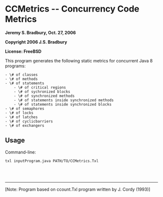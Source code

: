 # CCMetrics -- Concurrency Code Metrics

**Jeremy S. Bradbury, Oct. 27, 2006**

**Copyright 2006 J.S. Bradbury**

**License: FreeBSD**



This program generates the following static metrics for concurrent Java 8 programs:

	- \# of classes
	- \# of methods
	- \# of statements
		- \# of critical regions
		- \# of sychronized blocks
		- \# of synchronized methods
		- \# of statements inside synchronized methods
		- \# of statements inside synchronized blocks
	- \# of semaphores
	- \# of locks
	- \# of latches
	- \# of cyclicbarriers
	- \# of exchangers

## Usage

Command-line:

```bash
txl inputProgram.java PATH/TO/CCMetrics.Txl
```





<br><br>

---

[Note: Program based on ccount.Txl program written by J. Cordy (1993)]